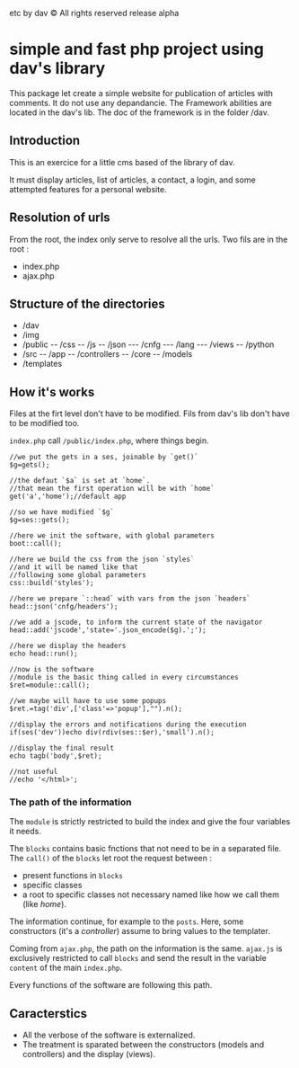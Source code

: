 etc by dav
© All rights reserved
release alpha

# simple and fast php project using dav's library

This package let create a simple website for publication of articles with comments.
It do not use any depandancie.
The Framework abilities are located in the dav's lib.
The doc of the framework is in the folder /dav.

## Introduction

This is an exercice for a little cms based of the library of dav.

It must display articles, list of articles, a contact, a login, and some attempted features for a personal website.

## Resolution of urls

From the root, the index only serve to resolve all the urls.
Two fils are in the root :
- index.php
- ajax.php

## Structure of the directories

- /dav
- /img
- /public
-- /css
-- /js
-- /json
--- /cnfg
--- /lang
--- /views
-- /python
- /src
-- /app
-- /controllers
-- /core
-- /models
- /templates

## How it's works

Files at the firt level don't have to be modified.
Fils from dav's lib don't have to be modified too.

`index.php` call `/public/index.php`, where things begin.

    //we put the gets in a ses, joinable by `get()`
    $g=gets();

    //the defaut `$a` is set at `home`.
    //that mean the first operation will be with `home`
    get('a','home');//default app

    //so we have modified `$g`
    $g=ses::gets();

    //here we init the software, with global parameters
    boot::call();

    //here we build the css from the json `styles`
    //and it will be named like that
    //following some global parameters
    css::build('styles');

    //here we prepare `::head` with vars from the json `headers`
    head::json('cnfg/headers');

    //we add a jscode, to inform the current state of the navigator
    head::add('jscode','state='.json_encode($g).';');

    //here we display the headers
    echo head::run();

    //now is the software
    //module is the basic thing called in every circumstances
    $ret=module::call();

    //we maybe will have to use some popups
    $ret.=tag('div',['class'=>'popup'],"").n();

    //display the errors and notifications during the execution
    if(ses('dev'))echo div(rdiv(ses::$er),'small').n();

    //display the final result
    echo tagb('body',$ret);

    //not useful
    //echo '</html>';

### The path of the information

The `module` is strictly restricted to build the index and give the four variables it needs.

The `blocks` contains basic fnctions that not need to be in a separated file.
The `call()` of the `blocks` let root the request between :
- present functions in `blocks`
- specific classes
- a root to specific classes not necessary named like how we call them (like *home*).

The information continue, for example to the `posts`.
Here, some constructors (it's a *controller*) assume to bring values to the templater.

Coming from `ajax.php`, the path on the information is the same.
`ajax.js` is exclusively restricted to call `blocks` and send the result in the variable `content` of the main `index.php`.

Every functions of the software are following this path.

## Caracterstics

- All the verbose of the software is externalized.
- The treatment is sparated between the constructors (models and controllers) and the display (views).

